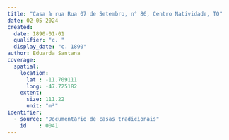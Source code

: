 ```yaml
---
title: "Casa à rua Rua 07 de Setembro, n° 86, Centro Natividade, TO"
date: 02-05-2024
created:
  date: 1890-01-01
  qualifier: "c. "
  display_date: "c. 1890"
author: Eduarda Santana
coverage:
  spatial:
    location:
      lat : -11.709111
      long: -47.725182
    extent:
      size: 111.22
      unit: "m²"
identifier:
  - source: "Documentário de casas tradicionais"
    id    : 0041
---
```

